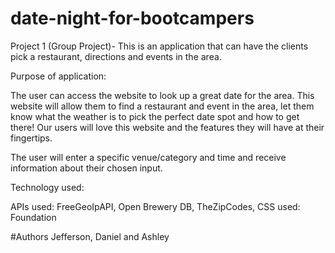 # date-night-for-bootcampers

Project 1 (Group Project)- This is an application that can have the clients pick a restaurant, directions and events in the area. 


Purpose of application:

The user can access the website to look up a great date for the area. 
This website will allow them to find a restaurant and event in the area, let them know what the weather is to pick the perfect date spot and how to get there!
Our users will love this website and the features they will have at their fingertips. 

The user will enter a specific venue/category and time and receive information about their chosen input.

Technology used:

APIs used: FreeGeoIpAPI, Open Brewery DB, TheZipCodes, 
CSS used: Foundation

#Authors
Jefferson, Daniel and Ashley


